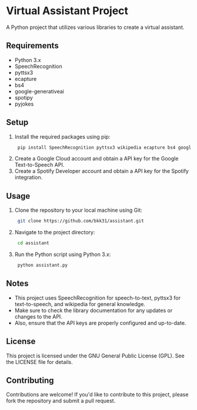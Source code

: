 

# Virtual Assistant Project

A Python project that utilizes various libraries to create a virtual assistant.

## Requirements

* Python 3.x
* SpeechRecognition
* pyttsx3
* ecapture
* bs4
* google-generativeai
* spotipy
* pyjokes

## Setup

1. Install the required packages using pip:
   ```bash
    pip install SpeechRecognition pyttsx3 wikipedia ecapture bs4 google-generativeai spotipy pyjokes
    ```
2. Create a Google Cloud account and obtain a API key for the Google Text-to-Speech API.
3. Create a Spotify Developer account and obtain a API key for the Spotify integration.

## Usage

1. Clone the repository to your local machine using Git:
   ```bash
    git clone https://github.com/bkk31/assistant.git
    ```
2. Navigate to the project directory:
   ```bash
    cd assistant
    ```
3. Run the Python script using Python 3.x:
   ```bash
    python assistant.py
    ```

## Notes

* This project uses SpeechRecognition for speech-to-text, pyttsx3 for text-to-speech, and wikipedia for general knowledge.
* Make sure to check the library documentation for any updates or changes to the API.
* Also, ensure that the API keys are properly configured and up-to-date.

## License

This project is licensed under the GNU General Public License (GPL). See the LICENSE file for details.

## Contributing

Contributions are welcome! If you'd like to contribute to this project, please fork the repository and submit a pull request.